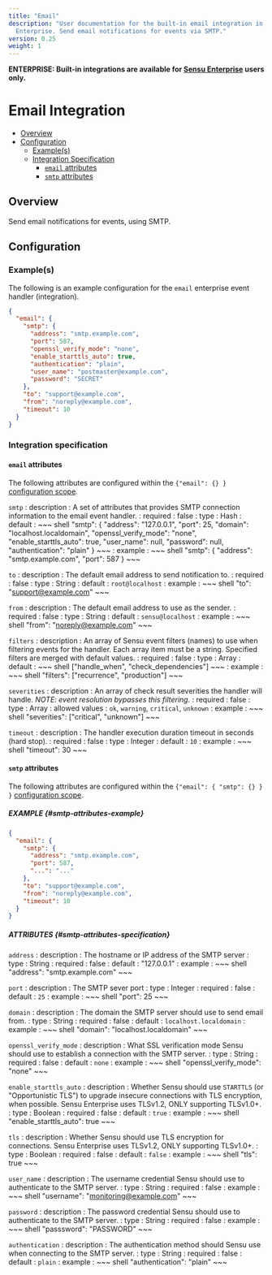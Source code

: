```yaml
---
title: "Email"
description: "User documentation for the built-in email integration in Sensu
  Enterprise. Send email notifications for events via SMTP."
version: 0.25
weight: 1
---
```


**ENTERPRISE: Built-in integrations are available for [Sensu Enterprise][1]
users only.**

# Email Integration

- [Overview](#overview)
- [Configuration](#configuration)
  - [Example(s)](#examples)
  - [Integration Specification](#integration-specification)
    - [`email` attributes](#email-attributes)
    - [`smtp` attributes](#smtp-attributes)

## Overview

Send email notifications for events, using SMTP.

## Configuration

### Example(s)

The following is an example configuration for the `email` enterprise event
handler (integration).

~~~ json
{
  "email": {
    "smtp": {
      "address": "smtp.example.com",
      "port": 587,
      "openssl_verify_mode": "none",
      "enable_starttls_auto": true,
      "authentication": "plain",
      "user_name": "postmaster@example.com",
      "password": "SECRET"
    },
    "to": "support@example.com",
    "from": "noreply@example.com",
    "timeout": 10
  }
}
~~~

### Integration specification

#### `email` attributes

The following attributes are configured within the `{"email": {} }`
[configuration scope][2].

`smtp`
: description
  : A set of attributes that provides SMTP connection information to the email event handler.
: required
  : false
: type
  : Hash
: default
  : ~~~ shell
    "smtp": {
      "address": "127.0.0.1",
      "port": 25,
      "domain": "localhost.localdomain",
      "openssl_verify_mode": "none",
      "enable_starttls_auto": true,
      "user_name": null,
      "password": null,
      "authentication": "plain"
    }
    ~~~
: example
  : ~~~ shell
    "smtp": {
      "address": "smtp.example.com",
      "port": 587
    }
    ~~~

`to`
: description
  : The default email address to send notification to.
: required
  : false
: type
  : String
: default
  : `root@localhost`
: example
  : ~~~ shell
    "to": "support@example.com"
    ~~~

`from`
: description
  : The default email address to use as the sender.
: required
  : false
: type
  : String
: default
  : `sensu@localhost`
: example
  : ~~~ shell
    "from": "noreply@example.com"
    ~~~

`filters`
: description
  : An array of Sensu event filters (names) to use when filtering events for the
    handler. Each array item must be a string. Specified filters are merged with
    default values.
: required
  : false
: type
  : Array
: default
  : ~~~ shell
    ["handle_when", "check_dependencies"]
    ~~~
: example
  : ~~~ shell
    "filters": ["recurrence", "production"]
    ~~~

`severities`
: description
  : An array of check result severities the handler will handle.
    _NOTE: event resolution bypasses this filtering._
: required
  : false
: type
  : Array
: allowed values
  : `ok`, `warning`, `critical`, `unknown`
: example
  : ~~~ shell
    "severities": ["critical", "unknown"]
    ~~~

`timeout`
: description
  : The handler execution duration timeout in seconds (hard stop).
: required
  : false
: type
  : Integer
: default
  : `10`
: example
  : ~~~ shell
    "timeout": 30
    ~~~

#### `smtp` attributes

The following attributes are configured within the `{"email": { "smtp": {} } }`
[configuration scope][2].

##### EXAMPLE {#smtp-attributes-example}

~~~ json
{
  "email": {
    "smtp": {
      "address": "smtp.example.com",
      "port": 587,
      "...": "..."
    },
    "to": "support@example.com",
    "from": "noreply@example.com",
    "timeout": 10
  }
}
~~~

##### ATTRIBUTES {#smtp-attributes-specification}

`address`
: description
  : The hostname or IP address of the SMTP server
: type
  : String
: required
  : false
: default
  : "127.0.0.1"
: example
  : ~~~ shell
    "address": "smtp.example.com"
    ~~~

`port`
: description
  : The SMTP sever port
: type
  : Integer
: required
  : false
: default
  : `25`
: example
  : ~~~ shell
    "port": 25
    ~~~

`domain`
: description
  : The domain the SMTP server should use to send email from.
: type
  : String
: required
  : false
: default
  : `localhost.localdomain`
: example
  : ~~~ shell
    "domain": "localhost.localdomain"
    ~~~

`openssl_verify_mode`
: description
  : What SSL verification mode Sensu should use to establish a connection with
    the SMTP server.
: type
  : String
: required
  : false
: default
  : `none`
: example
  : ~~~ shell
    "openssl_verify_mode": "none"
    ~~~

`enable_starttls_auto`
: description
  : Whether Sensu should use `STARTTLS` (or "Opportunistic TLS") to upgrade
    insecure connections with TLS encryption, when possible. Sensu
    Enterprise uses TLSv1.2, ONLY supporting TLSv1.0+.
: type
  : Boolean
: required
  : false
: default
  : `true`
: example
  : ~~~ shell
    "enable_starttls_auto": true
    ~~~

`tls`
: description
  : Whether Sensu should use TLS encryption for connections. Sensu
  Enterprise uses TLSv1.2, ONLY supporting TLSv1.0+.
: type
  : Boolean
: required
  : false
: default
  : `false`
: example
  : ~~~ shell
    "tls": true
    ~~~

`user_name`
: description
  : The username credential Sensu should use to authenticate to the SMTP server.
: type
  : String
: required
  : false
: example
  : ~~~ shell
    "username": "monitoring@example.com"
    ~~~

`password`
: description
  : The password credential Sensu should use to authenticate to the SMTP server.
: type
  : String
: required
  : false
: example
  : ~~~ shell
    "passsword": "PASSWORD"
    ~~~

`authentication`
: description
  : The authentication method should Sensu use when connecting to the SMTP
    server.
: type
  : String
: required
  : false
: default
  : `plain`
: example
  : ~~~ shell
    "authentication": "plain"
    ~~~


[?]:  #
[1]:  /enterprise
[2]:  ../../reference/configuration.html#configuration-scopes
